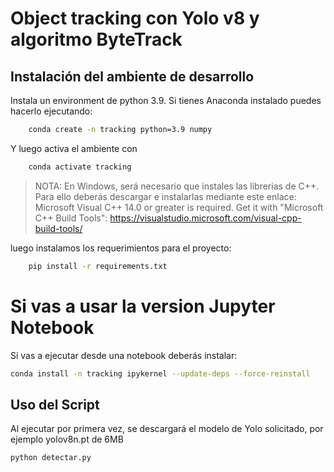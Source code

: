 # Object tracking con Yolo v8 y algoritmo ByteTrack

## Instalación del ambiente de desarrollo

Instala un environment de python 3.9. Si tienes Anaconda instalado puedes hacerlo ejecutando:

```sh
    conda create -n tracking python=3.9 numpy
```

Y luego activa el ambiente con

```sh
    conda activate tracking
```


> NOTA: En Windows, será necesario que instales las librerias de C++. Para ello deberás descargar e instalarlas mediante este enlace:
Microsoft Visual C++ 14.0 or greater is required. Get it with "Microsoft C++ Build Tools": https://visualstudio.microsoft.com/visual-cpp-build-tools/

luego instalamos los requerimientos para el proyecto:

```sh
    pip install -r requirements.txt
```

# Si vas a usar la version Jupyter Notebook

Si vas a ejecutar desde una notebook deberás instalar:

```sh
conda install -n tracking ipykernel --update-deps --force-reinstall
```

## Uso del Script

Al ejecutar por primera vez, se descargará el modelo de Yolo solicitado, por ejemplo yolov8n.pt de 6MB

```sh
python detectar.py
```
